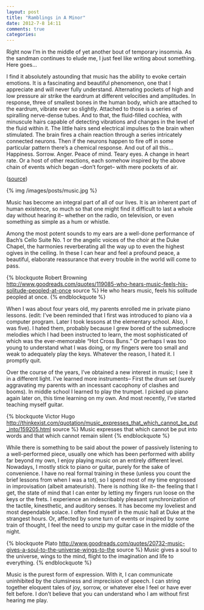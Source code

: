 ```yaml
---
layout: post
title: "Ramblings in A Minor"
date: 2012-7-8 14:11
comments: true
categories: 
---
```


Right now I’m in the middle of yet another bout of temporary insomnia. As the sandman continues to elude me, I just feel like writing about something. Here goes...

I find it absolutely astounding that music has the ability to evoke certain emotions. It is a fascinating and beautiful phenomenon, one that I appreciate and will never fully understand. Alternating pockets of high and low pressure air strike the eardrum at different velocities and amplitudes. In response, three of smallest bones in the human body, which are attached to the eardrum, vibrate ever so slightly. Attached to those is a series of spiralling nerve-dense tubes. And to that, the fluid-filled cochlea, with minuscule hairs capable of detecting vibrations and changes in the level of the fluid within it. The little hairs send electrical impulses to the brain when stimulated. The brain fires a chain reaction through a series intricately connected neurons. Then if the neurons happen to fire off in some particular pattern there’s a chemical response. And out of all this... Happiness. Sorrow. Anger. Peace of mind. Teary eyes. A change in heart rate. Or a host of other reactions, each somehow inspired by the above chain of events which began –don’t forget– with mere pockets of air.

([source](http://en.wikipedia.org/wiki/Ear))

{% img /images/posts/music.jpg %}

Music has become an integral part of all of our lives. It is an inherent part of human existence, so much so that one might find it difficult to last a whole day without hearing it– whether on the radio, on television, or even something as simple as a hum or whistle.

Among the most potent sounds to my ears are a well-done performance of Bach’s Cello Suite No. 1 or the angelic voices of the choir at the Duke Chapel, the harmonies reverberating all the way up to even the highest ogives in the ceiling. In these I can hear and feel a profound peace, a beautiful, elaborate reassurance that every trouble in the world will come to pass.

{% blockquote Robert Browning http://www.goodreads.com/quotes/119085-who-hears-music-feels-his-solitude-peopled-at-once source %}
He who hears music, feels his solitude peopled at once.
{% endblockquote %}

When I was about four years old, my parents enrolled me in private piano lessons. (edit: I've been reminded that I first was introduced to piano via a computer program. Later I took lessons at the elementary school. Also, I was five). I hated them, probably because I grew bored of the submediocre melodies which I had been instructed to learn, the most sophisticated of which was the ever-memorable “Hot Cross Buns.” Or perhaps I was too young to understand what I was doing, or my fingers were too small and weak to adequately play the keys. Whatever the reason, I hated it. I promptly quit.

Over the course of the years, I’ve obtained a new interest in music; I see it in a different light. I’ve learned more instruments– First the drum set (surely aggravating my parents with an incessant cacophony of clashes and booms). In middle school I learned to play the trumpet. I picked up piano again later on, this time learning on my own. And most recently, I’ve started teaching myself guitar.

{% blockquote Victor Hugo http://thinkexist.com/quotation/music_expresses_that_which_cannot_be_put_into/159205.html source %}
Music expresses that which cannot be put into words and that which cannot remain silent
{% endblockquote %}

While there is something to be said about the power of passively listening to a well-performed piece, usually one which has been performed with ability far beyond my own, I enjoy playing music on an entirely different level. Nowadays, I mostly stick to piano or guitar, purely for the sake of convenience. I have no real formal training in these (unless you count the brief lessons from when I was a tot), so I spend most of my time engrossed in improvisation (albeit amateurish). There is nothing like it– the feeling that I get, the state of mind that I can enter by letting my fingers run loose on the keys or the frets. I experience an indescribably pleasant synchronization of the tactile, kinesthetic, and auditory senses. It has become my loveliest and most dependable solace. I often find myself in the music hall at Duke at the strangest hours. Or, affected by some turn of events or inspired by some train of thought, I feel the need to unzip my guitar case in the middle of the night.

{% blockquote Plato http://www.goodreads.com/quotes/20732-music-gives-a-soul-to-the-universe-wings-to-the source %}
Music gives a soul to the universe, wings to the mind, flight to the imagination
and life to everything.
{% endblockquote %}

Music is the purest form of expression. With it, I can communicate uninhibited by the clumsiness and imprecision of speech. I can string together eloquent tales of joy, sorrow, or whatever else I feel or have ever felt before. I don’t believe that you can understand who I am without first hearing me play.